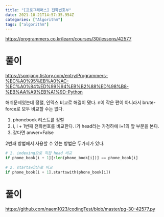 ```yaml
---
title: "[프로그래머스] 전화번호부"
date: 2021-10-21T14:57:35.954Z
categories: ["Algorithm"]
tags: ["algorithm"]
---
```

https://programmers.co.kr/learn/courses/30/lessons/42577

# 풀이
https://somjang.tistory.com/entry/Programmers-%EC%A0%95%EB%A0%AC-%EC%A0%84%ED%99%94%EB%B2%88%ED%98%B8-%EB%AA%A9%EB%A1%9D-Python

해쉬문제였는데 정렬, 인덱스 비교로 해결이 됐다. n이 작은 편이 아니라서 brute-force로 모두 비교할 수는 없다.

1. phonebook 리스트를 정렬
2. i, i + 1번째 전화번호를 비교한다. i가 head라는 가정하에 i+1의 앞 부분을 본다.
3. 같다면 anwer=False


2번째 방법에서 사용할 수 있는 방법은 두가지가 있다.

```py
# 1. indexing으로 직접 head 비교
if phone_book[i + 1][:len(phone_book[i])] == phone_book[i]
 
# 2. startswith로 비교
if phone_book[i + 1].startswith(phone_book[i])

```


# 풀이
https://github.com/naem1023/codingTest/blob/master/pg-30-42577.py